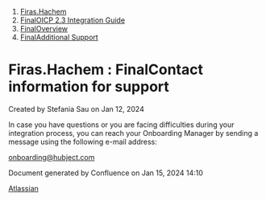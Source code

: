   1. [Firas.Hachem](index.html)
  2. [FinalOICP 2.3 Integration Guide](FinalOICP-2.3-Integration-Guide_3626500097.html)
  3. [FinalOverview](FinalOverview_3626500112.html)
  4. [FinalAdditional Support](FinalAdditional-Support_3626500422.html)

#  Firas.Hachem : FinalContact information for support

Created by  Stefania Sau on Jan 12, 2024

In case you have questions or you are facing difficulties during your
integration process, you can reach your Onboarding Manager by sending a
message using the following e-mail address:

[onboarding@hubject.com](mailto:onboarding@hubject.com)

Document generated by Confluence on Jan 15, 2024 14:10

[Atlassian](http://www.atlassian.com/)

